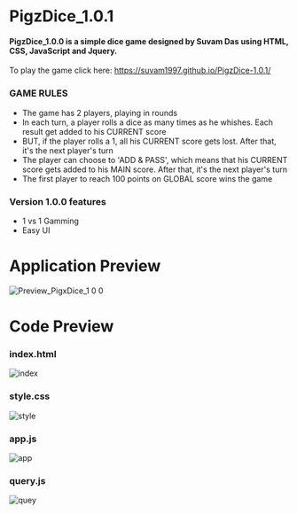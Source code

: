 PigzDice_1.0.1
====
#### PigzDice_1.0.0 is a simple dice game designed by Suvam Das using HTML, CSS, JavaScript and Jquery. ####

To play the game click here: https://suvam1997.github.io/PigzDice-1.0.1/


### GAME RULES ###

- The game has 2 players, playing in rounds
- In each turn, a player rolls a dice as many times as he whishes. Each result get added to his CURRENT score
- BUT, if the player rolls a 1, all his CURRENT score gets lost. After that, it's the next player's turn
- The player can choose to 'ADD & PASS', which means that his CURRENT score gets added to his MAIN score. After that, it's the next player's turn
- The first player to reach 100 points on GLOBAL score wins the game

### Version 1.0.0 features ###

- 1 vs 1 Gamming
- Easy UI

Application Preview
=====

![Preview_PigxDice_1 0 0](https://user-images.githubusercontent.com/53318366/91453994-0d124780-e89e-11ea-9c6c-3d557077cd9c.gif)

Code Preview
====

### index.html ###
![index](https://user-images.githubusercontent.com/53318366/91442671-d59c9e80-e88f-11ea-92cd-e548fd62079e.png)

### style.css ###

![style](https://user-images.githubusercontent.com/53318366/91442678-d7666200-e88f-11ea-8715-c6e13609b86e.png)

### app.js ###

![app](https://user-images.githubusercontent.com/53318366/91442652-cf0e2700-e88f-11ea-9a8e-2011a0c1a0eb.png)

### query.js ###

![quey](https://user-images.githubusercontent.com/53318366/91442676-d6cdcb80-e88f-11ea-9db2-b3b73626bcff.png)

